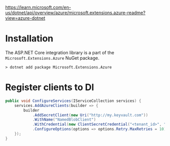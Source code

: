https://learn.microsoft.com/en-us/dotnet/api/overview/azure/microsoft.extensions.azure-readme?view=azure-dotnet

# Installation
The ASP.NET Core integration library is a part of the `Microsoft.Extensions.Azure` NuGet package.
```
> dotnet add package Microsoft.Extensions.Azure
```
# Register clients to DI
```csharp
public void ConfigureServices(IServiceCollection services) {  
	services.AddAzureClients(builder => { 
		builder
			.AddSecretClient(new Uri("http://my.keyvault.com"))
			.WithName("NamedBlobClient")
			.WithCredential(new ClientSecretCredential("<tenant_id>", "<client_id>", "<client_secret>")) 
			.ConfigureOptions(options => options.Retry.MaxRetries = 10);	
	});
}
```
